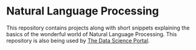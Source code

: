 # Natural Language Processing

This repository contains projects along with short snippets explaining the basics of the wonderful world of Natural Language Processing. 
This repository is also being used by [The Data Science Portal](https://thedatascienceportal.com). 
